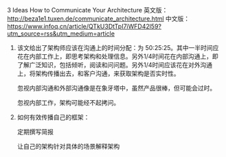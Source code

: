3 Ideas How to Communicate Your Architecture
英文版：http://beza1e1.tuxen.de/communicate_architecture.html
中文版：https://www.infoq.cn/article/QTkU3DtTpI7iWFD42l59?utm_source=rss&utm_medium=article

1. 该文给出了架构师应该在沟通上的时间分配：为 50:25:25。其中一半时间应花在内部工作上，即思考架构和处理信息。另外1/4时间花在内部沟通上，即了解广泛知识，包括倾听，阅读和问问题。另外1/4时间应该花在对外沟通上，将架构传播出去，和客户沟通，来获取架构是否实时性。

   忽视内部沟通和外部沟通像是在象牙塔中，虽然产品很棒，但可能会过时。

   忽视内部工作，架构可能经不起拷问。

2. 如何有效传播自己的框架：

   定期撰写简报

   让自己的架构针对具体的场景解释架构